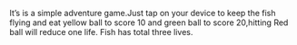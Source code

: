 It’s is a simple adventure game.Just tap on your device to keep the fish flying and eat yellow ball to score 10 
and green ball to score 20,hitting Red ball will reduce one life.
Fish has total three lives.
